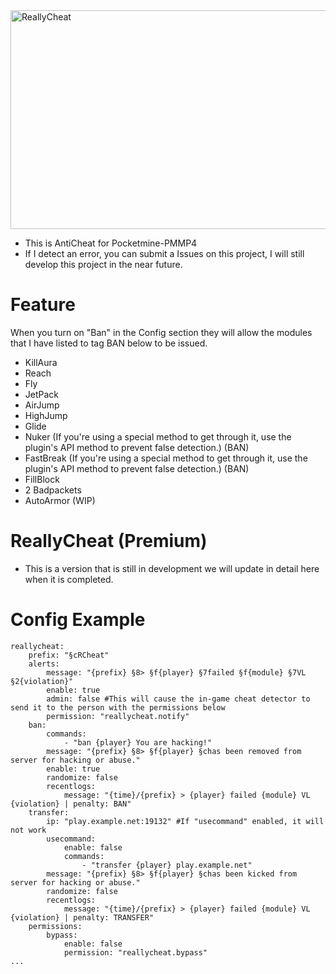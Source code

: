 <img src="https://github.com/hachkingtohach1/ReallyCheat/blob/main/ReallyCheat.png" alt="ReallyCheat" height="350" width="900" />

- This is AntiCheat for Pocketmine-PMMP4
- If I detect an error, you can submit a Issues on this project, I will still develop this project in the near future.

# Feature

When you turn on "Ban" in the Config section they will allow the modules that I have listed to tag BAN below to be issued.

- KillAura
- Reach
- Fly
- JetPack
- AirJump
- HighJump
- Glide
- Nuker (If you're using a special method to get through it, use the plugin's API method to prevent false detection.) (BAN)
- FastBreak (If you're using a special method to get through it, use the plugin's API method to prevent false detection.) (BAN)
- FillBlock
- 2 Badpackets
- AutoArmor (WIP)

# ReallyCheat (Premium)
- This is a version that is still in development we will update in detail here when it is completed.

# Config Example
```---
reallycheat:
    prefix: "§cRCheat"
    alerts: 
        message: "{prefix} §8> §f{player} §7failed §f{module} §7VL §2{violation}"
        enable: true
        admin: false #This will cause the in-game cheat detector to send it to the person with the permissions below 
        permission: "reallycheat.notify"
    ban:
        commands:
            - "ban {player} You are hacking!"
        message: "{prefix} §8> §f{player} §chas been removed from server for hacking or abuse."
        enable: true
        randomize: false
        recentlogs:
            message: "{time}/{prefix} > {player} failed {module} VL {violation} | penalty: BAN"
    transfer:             
        ip: "play.example.net:19132" #If "usecommand" enabled, it will not work  
        usecommand:
            enable: false
            commands:
                - "transfer {player} play.example.net"
        message: "{prefix} §8> §f{player} §chas been kicked from server for hacking or abuse."
        randomize: false
        recentlogs:
            message: "{time}/{prefix} > {player} failed {module} VL {violation} | penalty: TRANSFER"       
    permissions:
        bypass:
            enable: false
            permission: "reallycheat.bypass"
...
```
